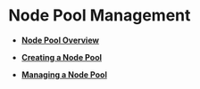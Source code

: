 # Node Pool Management<a name="cce_01_0035"></a>

-   **[Node Pool Overview](node-pool-overview.md)**  

-   **[Creating a Node Pool](creating-a-node-pool.md)**  

-   **[Managing a Node Pool](managing-a-node-pool.md)**  


